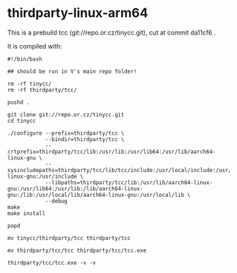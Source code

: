 # thirdparty-linux-arm64

This is a prebuild tcc (git://repo.or.cz/tinycc.git), cut at commit da11cf6 .

It is compiled with:
```shell
#!/bin/bash

## should be run in V's main repo folder!

rm -rf tinycc/
rm -rf thirdparty/tcc/

pushd .

git clone git://repo.or.cz/tinycc.git
cd tinycc

./configure --prefix=thirdparty/tcc \
            --bindir=thirdparty/tcc \
            --crtprefix=thirdparty/tcc/lib:/usr/lib:/usr/lib64:/usr/lib/aarch64-linux-gnu \
            --sysincludepaths=thirdparty/tcc/lib/tcc/include:/usr/local/include:/usr/include/aarch64-linux-gnu:/usr/include \
            --libpaths=thirdparty/tcc/lib:/usr/lib/aarch64-linux-gnu:/usr/lib64:/usr/lib:/lib/aarch64-linux-gnu:/lib:/usr/local/lib/aarch64-linux-gnu:/usr/local/lib \
            --debug
make
make install

popd

mv tinycc/thirdparty/tcc thirdparty/tcc

mv thirdparty/tcc/tcc thirdparty/tcc/tcc.exe

thirdparty/tcc/tcc.exe -v -v
```
